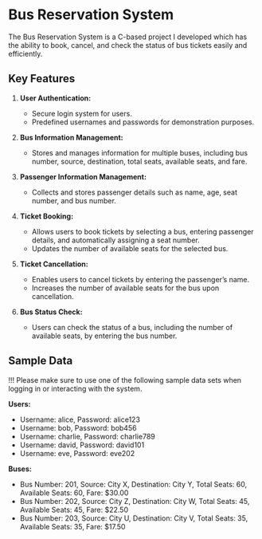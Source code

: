 # Bus Reservation System

The Bus Reservation System is a C-based project I developed which has the ability to book, cancel, and check the status of bus tickets easily and efficiently.

## Key Features

1. **User Authentication:**
   - Secure login system for users.
   - Predefined usernames and passwords for demonstration purposes.

2. **Bus Information Management:**
   - Stores and manages information for multiple buses, including bus number, source, destination, total seats, available seats, and fare.

3. **Passenger Information Management:**
   - Collects and stores passenger details such as name, age, seat number, and bus number.

4. **Ticket Booking:**
   - Allows users to book tickets by selecting a bus, entering passenger details, and automatically assigning a seat number.
   - Updates the number of available seats for the selected bus.

5. **Ticket Cancellation:**
   - Enables users to cancel tickets by entering the passenger’s name.
   - Increases the number of available seats for the bus upon cancellation.

6. **Bus Status Check:**
   - Users can check the status of a bus, including the number of available seats, by entering the bus number.

## Sample Data

!!! Please make sure to use one of the following sample data sets when logging in or interacting with the system.

**Users:**
- Username: alice, Password: alice123
- Username: bob, Password: bob456
- Username: charlie, Password: charlie789
- Username: david, Password: david101
- Username: eve, Password: eve202

**Buses:**
- Bus Number: 201, Source: City X, Destination: City Y, Total Seats: 60, Available Seats: 60, Fare: $30.00
- Bus Number: 202, Source: City Z, Destination: City W, Total Seats: 45, Available Seats: 45, Fare: $22.50
- Bus Number: 203, Source: City U, Destination: City V, Total Seats: 35, Available Seats: 35, Fare: $17.50

